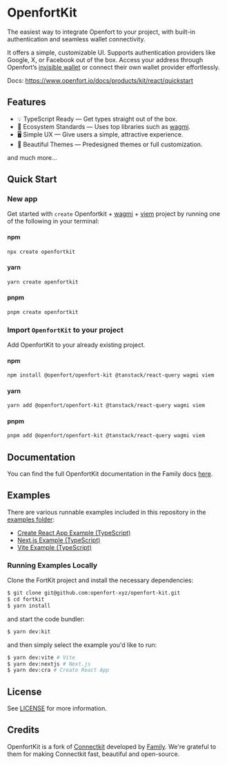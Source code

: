 # OpenfortKit

The easiest way to integrate Openfort to your project, with built-in authentication and seamless wallet connectivity.

It offers a simple, customizable UI. Supports authentication providers like Google, X, or Facebook out of the box. Access your address through Openfort’s [invisible wallet](https://www.openfort.io/docs/products/embedded-wallet/javascript) or connect their own wallet provider effortlessly.

Docs: https://www.openfort.io/docs/products/kit/react/quickstart

## Features

- 💡 TypeScript Ready — Get types straight out of the box.
- 🌱 Ecosystem Standards — Uses top libraries such as [wagmi](https://github.com/wagmi-dev/wagmi).
- 🖥️ Simple UX — Give users a simple, attractive experience.
- 🎨 Beautiful Themes — Predesigned themes or full customization.

and much more...

## Quick Start

### New app

Get started with `create` Openfortkit + [wagmi](https://wagmi.sh/) + [viem](https://viem.sh) project by running one of the following in your terminal:

#### npm

```sh
npx create openfortkit
```

#### yarn

```sh
yarn create openfortkit
```

#### pnpm

```sh
pnpm create openfortkit
```

### Import `OpenfortKit` to your project

Add OpenfortKit to your already existing project.

#### npm

```sh
npm install @openfort/openfort-kit @tanstack/react-query wagmi viem
```

#### yarn

```sh
yarn add @openfort/openfort-kit @tanstack/react-query wagmi viem
```

#### pnpm

```sh
pnpm add @openfort/openfort-kit @tanstack/react-query wagmi viem
```

## Documentation

You can find the full OpenfortKit documentation in the Family docs [here]().

## Examples

There are various runnable examples included in this repository in the [examples folder](https://github.com/openfort-xyz/openfort-kit/tree/main/examples):

- [Create React App Example (TypeScript)](https://github.com/openfort-xyz/openfort-kit/tree/main/examples/cra)
- [Next.js Example (TypeScript)](https://github.com/openfort-xyz/openfort-kit/tree/main/examples/nextjs)
- [Vite Example (TypeScript)](https://github.com/openfort-xyz/openfort-kit/tree/main/examples/vite)

### Running Examples Locally

Clone the FortKit project and install the necessary dependencies:

```sh
$ git clone git@github.com:openfort-xyz/openfort-kit.git
$ cd fortkit
$ yarn install
```

and start the code bundler:

```sh
$ yarn dev:kit
```

and then simply select the example you'd like to run:

```sh
$ yarn dev:vite # Vite
$ yarn dev:nextjs # Next.js
$ yarn dev:cra # Create React App
```

## License

See [LICENSE](https://github.com/openfort-xyz/openfort-kit/blob/main/LICENSE) for more information.

## Credits

OpenfortKit is a fork of [Connectkit](https://github.com/openfort-xyz/openfort-kit) developed by [Family](https://family.co). We're grateful to them for making Connectkit fast, beautiful and open-source.
